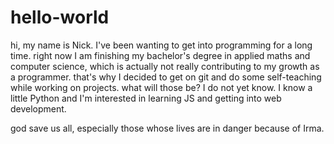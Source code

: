 # hello-world

hi, my name is Nick. I've been wanting to get into programming for a long time. right now I am finishing my bachelor's degree in applied maths and computer science, which is actually not really contributing to my growth as a programmer.
that's why I decided to get on git and do some self-teaching while working on projects.
what will those be? I do not yet know. I know a little Python and I'm interested in learning JS and getting into web development.

god save us all, especially those whose lives are in danger because of Irma.
